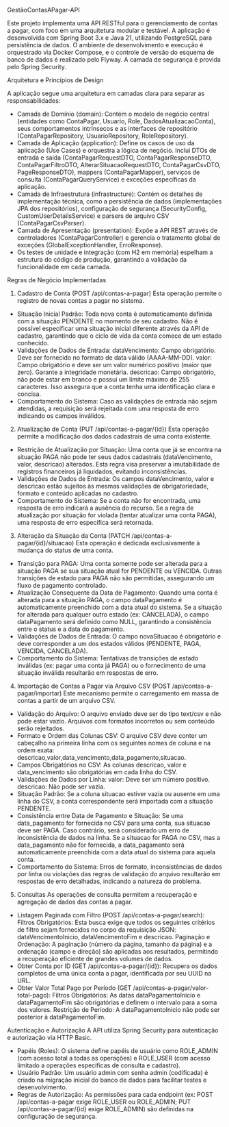 GestãoContasAPagar-API

Este projeto implementa uma API RESTful para o gerenciamento de contas a pagar, com foco em uma arquitetura modular e testável. A aplicação é desenvolvida com Spring Boot 3.x e Java 21, utilizando PostgreSQL para persistência de dados. O ambiente de desenvolvimento e execução é orquestrado via Docker Compose, e o controle de versão do esquema de banco de dados é realizado pelo Flyway. A camada de segurança é provida pelo Spring Security.



Arquitetura e Princípios de Design

A aplicação segue uma arquitetura em camadas clara para separar as responsabilidades:

- Camada de Domínio (domain): Contém o modelo de negócio central (entidades como ContaPagar, Usuario, Role, DadosAtualizacaoConta), seus comportamentos intrínsecos e as interfaces de repositório (ContaPagarRepository, UsuarioRepository, RoleRepository).
- Camada de Aplicação (application): Define os casos de uso da aplicação (Use Cases) e orquestra a lógica de negócio. Inclui DTOs de entrada e saída (ContaPagarRequestDTO, ContaPagarResponseDTO, ContaPagarFiltroDTO, AlterarSituacaoRequestDTO, ContaPagarCsvDTO, PageResponseDTO), mappers (ContaPagarMapper), serviços de consulta (ContaPagarQueryService) e exceções específicas da aplicação.
- Camada de Infraestrutura (infrastructure): Contém os detalhes de implementação técnica, como a persistência de dados (implementações JPA dos repositórios), configuração de segurança (SecurityConfig, CustomUserDetailsService) e parsers de arquivo CSV (ContaPagarCsvParser).
- Camada de Apresentação (presentation): Expõe a API REST através de controladores (ContaPagarController) e gerencia o tratamento global de exceções (GlobalExceptionHandler, ErroResponse).
- Os testes de unidade e integração (com H2 em memória) espelham a estrutura do código de produção, garantindo a validação da funcionalidade em cada camada.



Regras de Negócio Implementadas

1. Cadastro de Conta (POST /api/contas-a-pagar)
Esta operação permite o registro de novas contas a pagar no sistema.

- Situação Inicial Padrão: Toda nova conta é automaticamente definida com a situação PENDENTE no momento de seu cadastro. Não é possível especificar uma situação inicial diferente através da API de cadastro, garantindo que o ciclo de vida da conta comece de um estado conhecido.
- Validações de Dados de Entrada:
    dataVencimento: Campo obrigatório. Deve ser fornecido no formato de data válido (AAAA-MM-DD).
    valor: Campo obrigatório e deve ser um valor numérico positivo (maior que zero). Garante a integridade monetária.
    descricao: Campo obrigatório, não pode estar em branco e possui um limite máximo de 255 caracteres. Isso assegura que a conta tenha uma identificação clara e concisa.
- Comportamento do Sistema: Caso as validações de entrada não sejam atendidas, a requisição será rejeitada com uma resposta de erro indicando os campos inválidos.

2. Atualização de Conta (PUT /api/contas-a-pagar/{id})
Esta operação permite a modificação dos dados cadastrais de uma conta existente.

- Restrição de Atualização por Situação: Uma conta que já se encontra na situação PAGA não pode ter seus dados cadastrais (dataVencimento, valor, descricao) alterados. Esta regra visa preservar a imutabilidade de registros financeiros já liquidados, evitando inconsistências.
- Validações de Dados de Entrada: Os campos dataVencimento, valor e descricao estão sujeitos às mesmas validações de obrigatoriedade, formato e conteúdo aplicadas no cadastro.
- Comportamento do Sistema: Se a conta não for encontrada, uma resposta de erro indicará a ausência do recurso. Se a regra de atualização por situação for violada (tentar atualizar uma conta PAGA), uma resposta de erro específica será retornada.

3. Alteração da Situação da Conta (PATCH /api/contas-a-pagar/{id}/situacao)
Esta operação é dedicada exclusivamente à mudança do status de uma conta.

- Transição para PAGA: Uma conta somente pode ser alterada para a situação PAGA se sua situação atual for PENDENTE ou VENCIDA. Outras transições de estado para PAGA não são permitidas, assegurando um fluxo de pagamento controlado.
- Atualização Consequente da Data de Pagamento: Quando uma conta é alterada para a situação PAGA, o campo dataPagamento é automaticamente preenchido com a data atual do sistema. Se a situação for alterada para qualquer outro estado (ex: CANCELADA), o campo dataPagamento será definido como NULL, garantindo a consistência entre o status e a data do pagamento.
- Validações de Dados de Entrada: O campo novaSituacao é obrigatório e deve corresponder a um dos estados válidos (PENDENTE, PAGA, VENCIDA, CANCELADA).
- Comportamento do Sistema: Tentativas de transições de estado inválidas (ex: pagar uma conta já PAGA) ou o fornecimento de uma situação inválida resultarão em respostas de erro.

4. Importação de Contas a Pagar via Arquivo CSV (POST /api/contas-a-pagar/importar)
Este mecanismo permite o carregamento em massa de contas a partir de um arquivo CSV.

- Validação do Arquivo: O arquivo enviado deve ser do tipo text/csv e não pode estar vazio. Arquivos com formatos incorretos ou sem conteúdo serão rejeitados.
- Formato e Ordem das Colunas CSV: O arquivo CSV deve conter um cabeçalho na primeira linha com os seguintes nomes de coluna e na ordem exata: descricao,valor,data_vencimento,data_pagamento,situacao.
- Campos Obrigatórios no CSV: As colunas descricao, valor e data_vencimento são obrigatórias em cada linha do CSV.
- Validações de Dados por Linha:
    valor: Deve ser um número positivo.
    descricao: Não pode ser vazia.
- Situação Padrão: Se a coluna situacao estiver vazia ou ausente em uma linha do CSV, a conta correspondente será importada com a situação PENDENTE.
- Consistência entre Data de Pagamento e Situação:
    Se uma data_pagamento for fornecida no CSV para uma conta, sua situacao deve ser PAGA. Caso contrário, será considerado um erro de inconsistência de dados na linha.
    Se a situacao for PAGA no CSV, mas a data_pagamento não for fornecida, a data_pagamento será automaticamente preenchida com a data atual do sistema para aquela conta.
- Comportamento do Sistema: Erros de formato, inconsistências de dados por linha ou violações das regras de validação do arquivo resultarão em respostas de erro detalhadas, indicando a natureza do problema.

5. Consultas
As operações de consulta permitem a recuperação e agregação de dados das contas a pagar.

- Listagem Paginada com Filtro (POST /api/contas-a-pagar/search):
    Filtros Obrigatórios: Esta busca exige que todos os seguintes critérios de filtro sejam fornecidos no corpo da requisição JSON: dataVencimentoInicio, dataVencimentoFim e descricao.
    Paginação e Ordenação: A paginação (número da página, tamanho da página) e a ordenação (campo e direção) são aplicadas aos resultados, permitindo a recuperação eficiente de grandes volumes de dados.
- Obter Conta por ID (GET /api/contas-a-pagar/{id}):
    Recupera os dados completos de uma única conta a pagar, identificada por seu UUID na URL.
- Obter Valor Total Pago por Período (GET /api/contas-a-pagar/valor-total-pago):
    Filtros Obrigatórios: As datas dataPagamentoInicio e dataPagamentoFim são obrigatórias e definem o intervalo para a soma dos valores.
    Restrição de Período: A dataPagamentoInicio não pode ser posterior à dataPagamentoFim.



Autenticação e Autorização
A API utiliza Spring Security para autenticação e autorização via HTTP Basic.

- Papéis (Roles): O sistema define papéis de usuário como ROLE_ADMIN (com acesso total a todas as operações) e ROLE_USER (com acesso limitado a operações específicas de consulta e cadastro).
- Usuário Padrão: Um usuário admin com senha admin (codificada) é criado na migração inicial do banco de dados para facilitar testes e desenvolvimento.
- Regras de Autorização: As permissões para cada endpoint (ex: POST /api/contas-a-pagar exige ROLE_USER ou ROLE_ADMIN; PUT /api/contas-a-pagar/{id} exige ROLE_ADMIN) são definidas na configuração de segurança.


